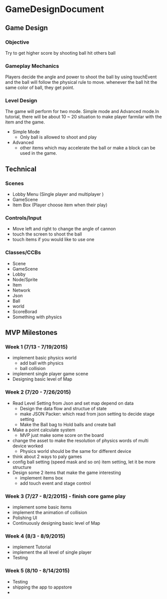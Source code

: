 # GameDesignDocument
## Game Design
### Objective
Try to get higher score by shooting ball hit others ball

### Gameplay Mechanics
Players decide the angle and power to shoot the ball by using touchEvent and the ball will follow the physical rule to move.
whenever the ball hit the same color of ball, they get point.
### Level Design
The game will perform for two mode. Simple mode and Advanced mode.In tutorial, there will be about 10 ~ 20 situation to make player farmilar with the item and the game. 
* Simple Mode
  * Only ball is allowed to shoot and play
* Advanced
  * other items which may accelerate the ball or make a block can be used in the game.

## Technical
### Scenes
* Lobby Menu (Single player and multiplayer )
* GameScene
* Item Box (Player choose item when their play)

### Controls/Input
 * Move left and right to change the angle of cannon
 * touch the screen to shoot the ball
 * touch items if you would like to use one

### Classes/CCBs
* Scene
 * GameScene
 * Lobby
* Node/Sprite
 * Item
 * Network
 * Json
 * Ball
 * world
 * ScoreBorad
* Something with physics

## MVP Milestones
### Week 1 (7/13 - 7/19/2015)
* implement basic physics world
  * add ball with physics
  * ball collision
* implement single player game scene
* Designing basic level of Map

### Week 2 (7/20 - 7/26/2015)
* Read Level Setting from Json and set map depend on data
  * Design the data flow and structue of state
  * make JSON Packer: which read from json setting to decide stage setting
  * Make the Ball bag to Hold balls and create ball
* Make a point calculate system
  * MVP just make some score on the board
* change the asset to make the resolution of physics words of multi device worked
  * Physics world should be the same for different device
* think about 2 ways to paly games
* config ball setting (speed mask and so on) item setting, let it be more structure
* Design some 2 items that make the game interesting
  * implement items box
  * add touch event and stage control


### Week 3 (7/27 - 8/2/2015) - finish core game play
* implement some basic items
* implement the animation of collision
* Polishing UI
* Continuously designing basic level of Map

### Week 4 (8/3 - 8/9/2015)
* implement Tutorial
* implement the all level of single player
* Testing

### Week 5 (8/10 - 8/14/2015)
* Testing
* shipping the app to appstore
* 
